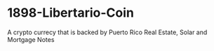 # 1898-Libertario-Coin
A crypto currecy that is backed by  Puerto Rico Real Estate, Solar and Mortgage Notes
